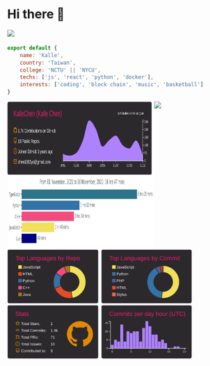 # Hi there 👋

![](https://komarev.com/ghpvc/?username=kallechen)

```js
export default {
    name: 'Kalle',
    country: 'Taiwan',
    college: 'NCTU' || 'NYCU',
    techs: ['js', 'react', 'python', 'docker'],
    interests: ['coding', 'block chain', 'music', 'basketball']
}
```
<img  width='67%' align='left' height='170' src='./profile-summary-card-output/monokai/0-profile-details.svg'/> 
<img  width='67%' align='left' height='170' src='./images/stat.svg'/>  
<img  width ='30%' src='https://spotify-github-profile.vercel.app/api/view?uid=chen1082yo&cover_image=true&theme=default'>

<img width="42%" src="./profile-summary-card-output/monokai/1-repos-per-language.svg">
<img width="42%" src="./profile-summary-card-output/monokai/2-most-commit-language.svg">
<img width="42%" src="./profile-summary-card-output/monokai/3-stats.svg">
<img width="42%" src="./profile-summary-card-output/monokai/4-productive-time.svg">
